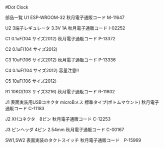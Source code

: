 #Dot Clock

部品一覧
 U1 ESP-WROOM-32
     秋月電子通販コード M-11647
     
 U2 3端子レギュレータ 3.3V 1A
     秋月電子通販コード I-02252
 
 C1 0.1uF(104 サイズ2012)
      秋月電子通販コード P-13372
      
 C2 0.1uF(104 サイズ2012)
 
 C3 10uF(106 サイズ2012)
      秋月電子通販コード P-13336
      
 C4 0.1uF(104 サイズ2012) 容量注意!!
 
 C5 10uF(106 サイズ2012)
 
 R1 10KΩ(103 サイズ3216)
      秋月電子通販コード R-11802
 
 J1 表面実装用USBコネクタ microBメス 標準タイプ(ボトムマウント)
     秋月電子通販コード C-11183
 
 J2 XHコネクタ　8ピン
     秋月電子通販コード C-12253

 J3 ピンヘッダ 4ピン 2.54mm
     秋月電子通販コード C-00167

 SW1,SW2 表面実装のタクトスイッチ
     秋月電子通販コード　P-15969
     
 
